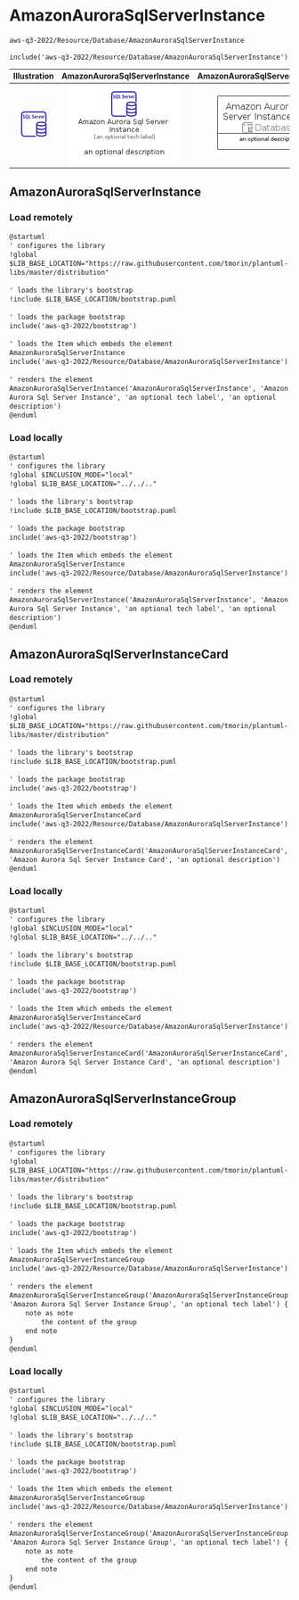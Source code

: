 # AmazonAuroraSqlServerInstance


```text
aws-q3-2022/Resource/Database/AmazonAuroraSqlServerInstance
```

```text
include('aws-q3-2022/Resource/Database/AmazonAuroraSqlServerInstance')
```



| Illustration | AmazonAuroraSqlServerInstance | AmazonAuroraSqlServerInstanceCard | AmazonAuroraSqlServerInstanceGroup |
| :---: | :---: | :---: | :---: |
| ![illustration for Illustration](../../../aws-q3-2022/Resource/Database/AmazonAuroraSqlServerInstance.png) | ![illustration for AmazonAuroraSqlServerInstance](../../../aws-q3-2022/Resource/Database/AmazonAuroraSqlServerInstance.Local.png) | ![illustration for AmazonAuroraSqlServerInstanceCard](../../../aws-q3-2022/Resource/Database/AmazonAuroraSqlServerInstanceCard.Local.png) | ![illustration for AmazonAuroraSqlServerInstanceGroup](../../../aws-q3-2022/Resource/Database/AmazonAuroraSqlServerInstanceGroup.Local.png) |




## AmazonAuroraSqlServerInstance

### Load remotely
```plantuml
@startuml
' configures the library
!global $LIB_BASE_LOCATION="https://raw.githubusercontent.com/tmorin/plantuml-libs/master/distribution"

' loads the library's bootstrap
!include $LIB_BASE_LOCATION/bootstrap.puml

' loads the package bootstrap
include('aws-q3-2022/bootstrap')

' loads the Item which embeds the element AmazonAuroraSqlServerInstance
include('aws-q3-2022/Resource/Database/AmazonAuroraSqlServerInstance')

' renders the element
AmazonAuroraSqlServerInstance('AmazonAuroraSqlServerInstance', 'Amazon Aurora Sql Server Instance', 'an optional tech label', 'an optional description')
@enduml
```

### Load locally
```plantuml
@startuml
' configures the library
!global $INCLUSION_MODE="local"
!global $LIB_BASE_LOCATION="../../.."

' loads the library's bootstrap
!include $LIB_BASE_LOCATION/bootstrap.puml

' loads the package bootstrap
include('aws-q3-2022/bootstrap')

' loads the Item which embeds the element AmazonAuroraSqlServerInstance
include('aws-q3-2022/Resource/Database/AmazonAuroraSqlServerInstance')

' renders the element
AmazonAuroraSqlServerInstance('AmazonAuroraSqlServerInstance', 'Amazon Aurora Sql Server Instance', 'an optional tech label', 'an optional description')
@enduml
```

## AmazonAuroraSqlServerInstanceCard

### Load remotely
```plantuml
@startuml
' configures the library
!global $LIB_BASE_LOCATION="https://raw.githubusercontent.com/tmorin/plantuml-libs/master/distribution"

' loads the library's bootstrap
!include $LIB_BASE_LOCATION/bootstrap.puml

' loads the package bootstrap
include('aws-q3-2022/bootstrap')

' loads the Item which embeds the element AmazonAuroraSqlServerInstanceCard
include('aws-q3-2022/Resource/Database/AmazonAuroraSqlServerInstance')

' renders the element
AmazonAuroraSqlServerInstanceCard('AmazonAuroraSqlServerInstanceCard', 'Amazon Aurora Sql Server Instance Card', 'an optional description')
@enduml
```

### Load locally
```plantuml
@startuml
' configures the library
!global $INCLUSION_MODE="local"
!global $LIB_BASE_LOCATION="../../.."

' loads the library's bootstrap
!include $LIB_BASE_LOCATION/bootstrap.puml

' loads the package bootstrap
include('aws-q3-2022/bootstrap')

' loads the Item which embeds the element AmazonAuroraSqlServerInstanceCard
include('aws-q3-2022/Resource/Database/AmazonAuroraSqlServerInstance')

' renders the element
AmazonAuroraSqlServerInstanceCard('AmazonAuroraSqlServerInstanceCard', 'Amazon Aurora Sql Server Instance Card', 'an optional description')
@enduml
```

## AmazonAuroraSqlServerInstanceGroup

### Load remotely
```plantuml
@startuml
' configures the library
!global $LIB_BASE_LOCATION="https://raw.githubusercontent.com/tmorin/plantuml-libs/master/distribution"

' loads the library's bootstrap
!include $LIB_BASE_LOCATION/bootstrap.puml

' loads the package bootstrap
include('aws-q3-2022/bootstrap')

' loads the Item which embeds the element AmazonAuroraSqlServerInstanceGroup
include('aws-q3-2022/Resource/Database/AmazonAuroraSqlServerInstance')

' renders the element
AmazonAuroraSqlServerInstanceGroup('AmazonAuroraSqlServerInstanceGroup', 'Amazon Aurora Sql Server Instance Group', 'an optional tech label') {
    note as note
        the content of the group
    end note
}
@enduml
```

### Load locally
```plantuml
@startuml
' configures the library
!global $INCLUSION_MODE="local"
!global $LIB_BASE_LOCATION="../../.."

' loads the library's bootstrap
!include $LIB_BASE_LOCATION/bootstrap.puml

' loads the package bootstrap
include('aws-q3-2022/bootstrap')

' loads the Item which embeds the element AmazonAuroraSqlServerInstanceGroup
include('aws-q3-2022/Resource/Database/AmazonAuroraSqlServerInstance')

' renders the element
AmazonAuroraSqlServerInstanceGroup('AmazonAuroraSqlServerInstanceGroup', 'Amazon Aurora Sql Server Instance Group', 'an optional tech label') {
    note as note
        the content of the group
    end note
}
@enduml
```

